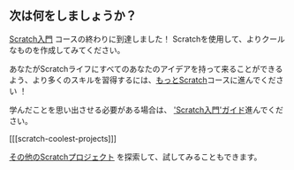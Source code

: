 ## 次は何をしましょうか？

[Scratch入門](https://projects.raspberrypi.org/en/pathways/scratch-intro) コースの終わりに到達しました！ Scratchを使用して、よりクールなものを作成してみてください。

あなたがScratchライフにすべてのあなたのアイデアを持って来ることができるよう、より多くのスキルを習得するには、[もっとScratch](https://projects.raspberrypi.org/en/pathways/more-scratch)コースに進んでください ！

学んだことを思い出させる必要がある場合は、 ['Scratch入門'ガイド](https://projects.raspberrypi.org/en/projects/getting-started-scratch)進んでください。

[[[scratch-coolest-projects]]]

[その他のScratchプロジェクト](https://projects.raspberrypi.org/en/projects?software%5B%5D=scratch&curriculum%5B%5D=%201) を探索して、試してみることもできます。

